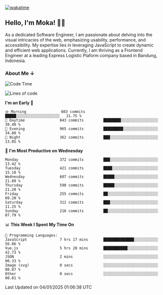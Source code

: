 [![wakatime](https://wakatime.com/badge/user/af9abd23-dba3-4dbe-973c-b045a9417a55.svg?style=social)](https://wakatime.com/@af9abd23-dba3-4dbe-973c-b045a9417a55)
## Hello, I'm Moka! 👋🏼


As a dedicated Software Engineer, I am passionate about delving into the visual intricacies of the web, emphasizing usability, performance, and accessibility. My expertise lies in leveraging JavaScript to create dynamic and efficient web applications. Currently, I am thriving as a Frontend Engineer at a leading Express Logistic Plaform company based in Bandung, Indonesia.

### About Me ↓

<!--START_SECTION:waka-->
![Code Time](http://img.shields.io/badge/Code%20Time-11%2C484%20hrs%2030%20mins-blue)

![Lines of code](https://img.shields.io/badge/From%20Hello%20World%20I%27ve%20Written-4.2%20million%20lines%20of%20code-blue)

**I'm an Early 🐤** 

```text
🌞 Morning                603 commits         █████░░░░░░░░░░░░░░░░░░░░   21.75 % 
🌆 Daytime                843 commits         ████████░░░░░░░░░░░░░░░░░   30.40 % 
🌃 Evening                965 commits         █████████░░░░░░░░░░░░░░░░   34.80 % 
🌙 Night                  362 commits         ███░░░░░░░░░░░░░░░░░░░░░░   13.05 % 
```
📅 **I'm Most Productive on Wednesday** 

```text
Monday                   372 commits         ███░░░░░░░░░░░░░░░░░░░░░░   13.42 % 
Tuesday                  421 commits         ████░░░░░░░░░░░░░░░░░░░░░   15.18 % 
Wednesday                607 commits         █████░░░░░░░░░░░░░░░░░░░░   21.89 % 
Thursday                 590 commits         █████░░░░░░░░░░░░░░░░░░░░   21.28 % 
Friday                   255 commits         ██░░░░░░░░░░░░░░░░░░░░░░░   09.20 % 
Saturday                 312 commits         ███░░░░░░░░░░░░░░░░░░░░░░   11.25 % 
Sunday                   216 commits         ██░░░░░░░░░░░░░░░░░░░░░░░   07.79 % 
```


📊 **This Week I Spent My Time On** 

```text
💬 Programming Languages: 
JavaScript               7 hrs 17 mins       ██████████████░░░░░░░░░░░   56.86 % 
Vue.js                   5 hrs 28 mins       ███████████░░░░░░░░░░░░░░   42.73 % 
JSON                     2 mins              ░░░░░░░░░░░░░░░░░░░░░░░░░   00.33 % 
Image (svg)              0 secs              ░░░░░░░░░░░░░░░░░░░░░░░░░   00.07 % 
Other                    0 secs              ░░░░░░░░░░░░░░░░░░░░░░░░░   00.01 % 
```


 Last Updated on 04/01/2025 01:06:38 UTC
<!--END_SECTION:waka-->
